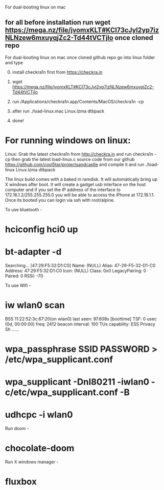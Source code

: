 For dual-booting linux on mac

## for all before installation run wget https://mega.nz/file/jvomxKLT#KCI73cJyl2yp7izNLNzew6mxuyqjZc2-Td44tVCTjlo once cloned repo


For dual-booting linux on mac once cloned github repo go into linux folder and type

0. install checkra1n first from https://checkra.in

1. wget https://mega.nz/file/jvomxKLT#KCI73cJyl2yp7izNLNzew6mxuyqjZc2-Td44tVCTjlo

2. run /Applications/checkra1n.app/Contents/MacOS/checkra1n -cp

3. after run ./load-linux.mac Linux.lzma dtbpack

4. done!


# For running windows on linux:

Linux:
Grab the latest checkra1n from http://checkra.in and run checkra1n -cp then grab the latest load-linux.c source code from
our github https://github.com/cool5tar/projectsandcastle and compile it and run ./load-linux Linux.lzma dtbpack


The linux build comes with a baked in ramdisk. It will automatically bring up X windows after boot. It will create a
gadget usb interface on the host computer and if you set the IP address of the interface to 172.16.1.2/255.255.255.0 
you will be able to access the iPhone at 172.16.1.1. Once its booted you can login via ssh with root/alpine.

To use bluetooth -
# hciconfig hci0 up
# bt-adapter -d
Searching...
[47:29:F5:32:D1:C0]
  Name: (NULL)
  Alias: 47-29-F5-32-D1-C0
  Address: 47:29:F5:32:D1:C0
  Icon: (NULL)
  Class: 0x0
  LegacyPairing: 0
  Paired: 0
  RSSI: -70


To use Wifi -
# iw wlan0 scan
BSS 11:22:52:3c:67:20(on wlan0)
	last seen: 97.608s [boottime]
	TSF: 0 usec (0d, 00:00:00)
	freq: 2412
	beacon interval: 100 TUs
	capability: ESS Privacy Sh
……
# wpa_passphrase SSID PASSWORD > /etc/wpa_supplicant.conf
# wpa_supplicant -Dnl80211 -iwlan0 -c/etc/wpa_supplicant.conf -B
# udhcpc -i wlan0

Run doom -
# chocolate-doom

Run X windows manager -
# fluxbox
